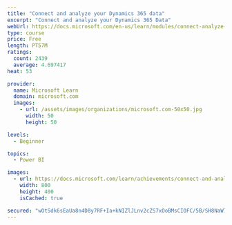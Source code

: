 ```yaml
---
title: "Connect and analyze your Dynamics 365 data​"
excerpt: "Connect and analyze your Dynamics 365 Data​"
webUrl: https://docs.microsoft.com/en-us/learn/modules/connect-analyze-dynamics-365-data/
type: course
price: Free
length: PT57M
ratings:
  count: 2439
  average: 4.697417
heat: 53

provider:
  name: Microsoft Learn
  domain: microsoft.com
  images:
    - url: /assets/images/organizations/microsoft.com-50x50.jpg
      width: 50
      height: 50

levels:
  - Beginner

topics:
  - Power BI

images:
  - url: https://docs.microsoft.com/learn/achievements/connect-and-analyze-your-microsoft-dynamics-365-data-social.png
    width: 800
    height: 400
    isCached: true

secured: "wOtSdk6sEaUa8n4D8y7RF+Ia+kNIZlJLnv2cZS7xOoBMsCIOFC/5B/SH8NaW7cl/jSPNMSiYOHu/NfsOP9p9pi742ggcwK0jVRep9ZQfKTInuxaMXKbbDwgBdAtN/jQPwxtplwFHxPdk1PCZDfND7z1++ysP0bKIY2y6CCRGkEH6hKThrA9cpQQ/JUm+Iet12Gdy5FGC4wjXdwWy3P7rfxqOdPnt8myZB5xuJBmiJeuyqkOMuNgL6fPIrDVDJPbQLIuJ22UFXgsB0HZwi5Uj0csHZ5Zn01TTI8zPCVReWfRZsRXgyvA1iKojyMMKQRmVaum5o3Aw1UCafdKNHkLh76rEL8G8E0qZMcDUtBtiwhfYuJ1wOSl4U5CUzHbV+2WcYxUvih8NyuOn2SQwe7saDlppXSVAV+TnCA+kub9isU0=;YG3wareErPt/iddm+25k5g=="
---
```


